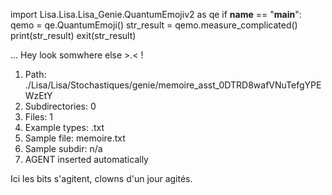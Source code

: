 
import Lisa.Lisa.Lisa_Genie.QuantumEmojiv2 as qe
if __name__ == "__main__":
  qemo = qe.QuantumEmoji()
  str_result = qemo.measure_complicated()
  print(str_result)
  exit(str_result)

... Hey look somwhere else >.< !

1. Path: ./Lisa/Lisa/Stochastiques/genie/memoire_asst_0DTRD8wafVNuTefgYPEWzEtY
2. Subdirectories: 0
3. Files: 1
4. Example types: .txt
5. Sample file: memoire.txt
6. Sample subdir: n/a
7. AGENT inserted automatically

Ici les bits s'agitent, clowns d'un jour agités.
